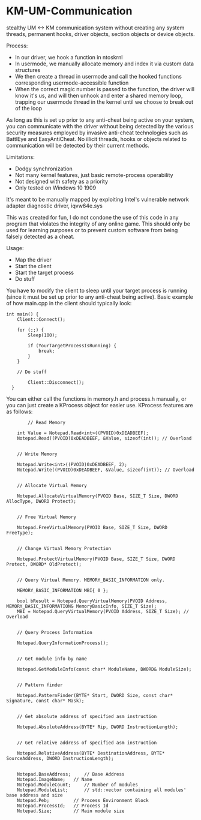 # KM-UM-Communication

stealthy UM <-> KM communication system without creating any system threads, permanent hooks, driver objects, section objects or device objects.

Process:

- In our driver, we hook a function in ntoskrnl
- In usermode, we manually allocate memory and index it via custom data structures
- We then create a thread in usermode and call the hooked functions corresponding usermode-accessible function
- When the correct magic number is passed to the function, the driver will know it's us, and will then unhook and enter a shared memory loop, trapping our usermode thread in the kernel until we choose to break out of the loop

As long as this is set up prior to any anti-cheat being active on your system, you can communicate with the driver without being detected by the various security measures employed by invasive anti-cheat technologies such as BattlEye and EasyAntiCheat. No illicit threads, hooks or objects related to communication will be detected by their current methods.

Limitations:

- Dodgy synchronization
- Not many kernel features, just basic remote-process operability
- Not designed with safety as a priority
- Only tested on Windows 10 1909


It's meant to be manually mapped by exploiting Intel's vulnerable network adapter diagnostic driver, iqvw64e.sys

This was created for fun, I do not condone the use of this code in any program that violates the integrity of any online game. This should only be used for learning purposes or to prevent custom software from being falsely detected as a cheat.

Usage:

- Map the driver
- Start the client
- Start the target process
- Do stuff

You have to modify the client to sleep until your target process is running (since it must be set up prior to any anti-cheat being active). Basic example of how main.cpp in the client should typically look:

```
int main() {
	Client::Connect();

	for (;;) {
		Sleep(100);

		if (YourTargetProcessIsRunning) {
			break;
		}
	}

	// Do stuff
  
        Client::Disconnect();
  }
  ```
  
You can either call the functions in memory.h and process.h manually, or you can just create a KProcess object for easier use. KProcess features are as follows:

```
        // Read Memory

	int Value = Notepad.Read<int>((PVOID)0xDEADBEEF);
	Notepad.Read((PVOID)0xDEADBEEF, &Value, sizeof(int)); // Overload


	// Write Memory

	Notepad.Write<int>((PVOID)0xDEADBEEF, 2);
	Notepad.Write((PVOID)0xDEADBEEF, &Value, sizeof(int)); // Overload


	// Allocate Virtual Memory

	Notepad.AllocateVirtualMemory(PVOID Base, SIZE_T Size, DWORD AllocType, DWORD Protect);


	// Free Virtual Memory

	Notepad.FreeVirtualMemory(PVOID Base, SIZE_T Size, DWORD FreeType);


	// Change Virtual Memory Protection

	Notepad.ProtectVirtualMemory(PVOID Base, SIZE_T Size, DWORD Protect, DWORD* OldProtect);


	// Query Virtual Memory. MEMORY_BASIC_INFORMATION only.

	MEMORY_BASIC_INFORMATION MBI{ 0 };

	bool bResult = Notepad.QueryVirtualMemory(PVOID Address, MEMORY_BASIC_INFORMATION& MemoryBasicInfo, SIZE_T Size);
	MBI = Notepad.QueryVirtualMemory(PVOID Address, SIZE_T Size); // Overload


	// Query Process Information

	Notepad.QueryInformationProcess();


	// Get module info by name

	Notepad.GetModuleInfo(const char* ModuleName, DWORD& ModuleSize);


	// Pattern finder

	Notepad.PatternFinder(BYTE* Start, DWORD Size, const char* Signature, const char* Mask);


	// Get absolute address of specified asm instruction

	Notepad.AbsoluteAddress(BYTE* Rip, DWORD InstructionLength);


	// Get relative address of specified asm instruction

	Notepad.RelativeAddress(BYTE* DestinationAddress, BYTE* SourceAddress, DWORD InstructionLength);


	Notepad.BaseAddress;     // Base Address
	Notepad.ImageName;	 // Name
	Notepad.ModuleCount;     // Number of modules
	Notepad.ModuleList;      // std::vector containing all modules' base address and size
	Notepad.Peb;		 // Process Environment Block
	Notepad.ProcessId;	 // Process Id
	Notepad.Size;		 // Main module size
  ```
